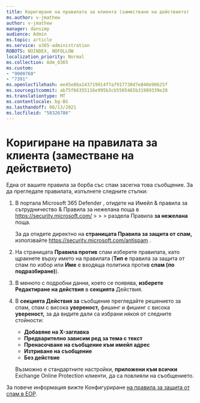 ```yaml
---
title: Коригиране на правилата за клиента (заместване на действието)
ms.author: v-jmathew
author: v-jmathew
manager: dansimp
audience: Admin
ms.topic: article
ms.service: o365-administration
ROBOTS: NOINDEX, NOFOLLOW
localization_priority: Normal
ms.collection: Adm_O365
ms.custom:
- "9000760"
- "7391"
ms.openlocfilehash: ee45e86a143719914f7a7917730d7e840e90625f
ms.sourcegitcommit: ab75f66355116e995b3cb5505465b31989339e28
ms.translationtype: MT
ms.contentlocale: bg-BG
ms.lasthandoff: 08/13/2021
ms.locfileid: "58326786"
---
```

# <a name="fix-tenant-policy-action-override"></a>Коригиране на правилата за клиента (заместване на действието)

Една от вашите правила за борба със спам засегна това съобщение. За да прегледате правилата, изпълнете следните стъпки:

1. В портала Microsoft 365 Defender , отидете на Имейл & правила за сътрудничество & Правила за нежелана поща в <https://security.microsoft.com/>  \>  \>  \>  раздела Правила **за нежелана** поща.

   За да отидете директно на **страницата Правила за защита от спам,** използвайте <https://security.microsoft.com/antispam> .

2. На страницата **Правила против** спам изберете правилата, като щракнете върху името на правилата (**Тип** **е** правила за защита от спам по избор или **Име** е входяща политика против **спам (по подразбиране)**).
3. В менюто с подробни данни, което се появява, **изберете Редактиране на действия** в **секцията** Действия.
4. В **секцията Действия за** съобщение прегледайте решението за спам, спам  с висока **увереност,** фишинг и фишинг с висока **увереност,** за да видите дали са избрани някоя от следните стойности: 
   - **Добавяне на X-заглавка**
   - **Предварително зависим ред за тема с текст**
   - **Пренасочване на съобщение към имейл адрес**
   - **Изтриване на съобщение**
   - **Без действие**

   Възможно е стандартните настройки, **приложени към всички** Exchange Online Protection клиенти, да са повлияли на съобщението.

За повече информация вижте Конфигуриране [на правила за защита от спам в EOP](https://docs.microsoft.com/microsoft-365/security/office-365-security/configure-your-spam-filter-policies).
